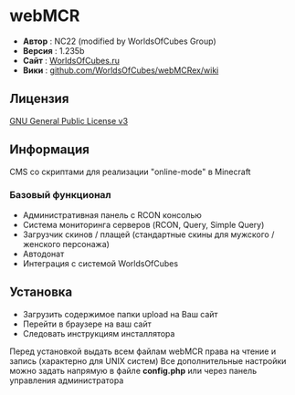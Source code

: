 # webMCR

 - **Автор** : NC22 (modified by WorldsOfCubes Group)
 - **Версия** : 1.235b
 - **Сайт** : [WorldsOfCubes.ru](http://WorldsOfCubes.ru)
 - **Вики** : [github.com/WorldsOfCubes/webMCRex/wiki](https://github.com/WorldsOfCubes/webMCRex/wiki)

## Лицензия 

 [GNU General Public License v3](http://www.gnu.org/licenses/gpl.html)

## Информация

 CMS со скриптами для реализации "online-mode" в Minecraft

### Базовый функционал

 - Административная панель с RCON консолью
 - Система мониторинга серверов (RCON, Query, Simple Query)
 - Загрузчик скинов / плащей (стандартные скины для мужского / женского персонажа)
 - Автодонат
 - Интеграция с системой WorldsOfCubes

## Установка

 - Загрузить содержимое папки upload на Ваш сайт
 - Перейти в браузере на ваш сайт
 - Следовать инструкциям инсталлятора

Перед установкой выдать всем файлам webMCR права на чтение и запись (характерно для UNIX систем)
Все дополнительные настройки можно задать напрямую в файле **config.php** или через панель управления администратора
